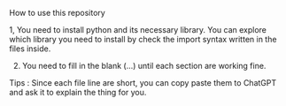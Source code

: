 How to use this repository

1, You need to install python and its necessary library. You can explore which library you need to install by check the import syntax written in the files inside.

2. You need to fill in the blank (...) until each section are working fine.

Tips : Since each file line are short, you can copy paste them to ChatGPT and ask it to explain the thing for you.
